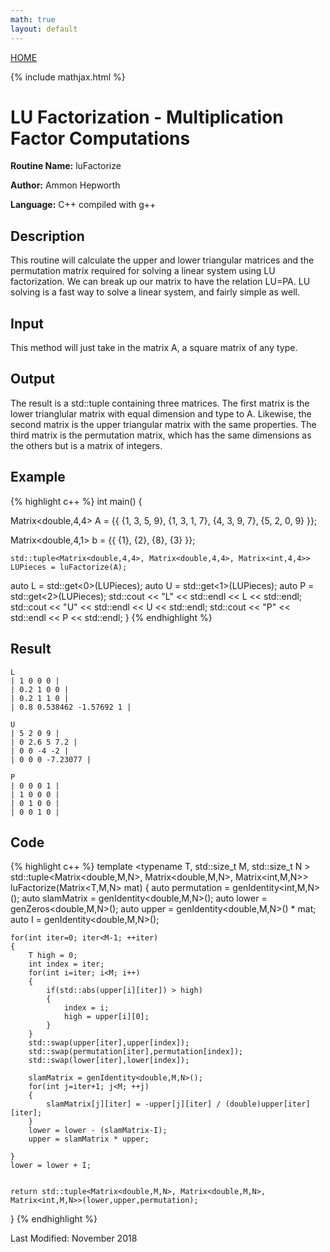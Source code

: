 ```yaml
---
math: true
layout: default
---
```

<a href="https://ammonhepworth.github.io/MATH4610/index">HOME</a>

{% include mathjax.html %}

# LU Factorization - Multiplication Factor Computations

**Routine Name:** luFactorize

**Author:** Ammon Hepworth

**Language:** C++ compiled with g++


## Description

This routine will calculate the upper and lower triangular matrices and the permutation matrix required for solving a linear system using LU factorization. We can break up our matrix to have the relation LU=PA. LU solving is a fast way to solve a linear system, and fairly simple as well.

## Input

This method will just take in the matrix A, a square matrix of any type.

## Output

The result is a std::tuple containing three matrices. The first matrix is the lower trianglular matrix with equal dimension and type to A. Likewise, the second matrix is the upper triangular matrix with the same properties. The third matrix is the permutation matrix, which has the same dimensions as the others but is a matrix of integers.

## Example

{% highlight c++ %}
int main()
{

  Matrix<double,4,4> A = {{ {1, 3, 5, 9},
                            {1, 3, 1, 7},
                            {4, 3, 9, 7},
                            {5, 2, 0, 9} }}; 

  Matrix<double,4,1> b = {{ {1},
                            {2},
                            {8},
                            {3} }}; 

	std::tuple<Matrix<double,4,4>, Matrix<double,4,4>, Matrix<int,4,4>> LUPieces = luFactorize(A);
  auto L = std::get<0>(LUPieces);
  auto U = std::get<1>(LUPieces);
  auto P = std::get<2>(LUPieces);
  std::cout << "L" << std::endl << L << std::endl;
  std::cout << "U" << std::endl << U << std::endl;
  std::cout << "P" << std::endl << P << std::endl;
}
{% endhighlight %}

## Result
```
L
| 1 0 0 0 |
| 0.2 1 0 0 |
| 0.2 1 1 0 |
| 0.8 0.538462 -1.57692 1 |

U
| 5 2 0 9 |
| 0 2.6 5 7.2 |
| 0 0 -4 -2 |
| 0 0 0 -7.23077 |

P
| 0 0 0 1 |
| 1 0 0 0 |
| 0 1 0 0 |
| 0 0 1 0 |
```

## Code

{% highlight c++ %}
template <typename T, std::size_t M, std::size_t N >
std::tuple<Matrix<double,M,N>, Matrix<double,M,N>, Matrix<int,M,N>> luFactorize(Matrix<T,M,N> mat)
{
	auto permutation = genIdentity<int,M,N>();
	auto slamMatrix = genIdentity<double,M,N>();
	auto lower = genZeros<double,M,N>();
	auto upper = genIdentity<double,M,N>() * mat;
	auto I = genIdentity<double,M,N>();

	for(int iter=0; iter<M-1; ++iter)
	{
		T high = 0;
		int index = iter;
		for(int i=iter; i<M; i++)
		{
			if(std::abs(upper[i][iter]) > high)
			{
				index = i;
				high = upper[i][0];
			}
		}
		std::swap(upper[iter],upper[index]);
		std::swap(permutation[iter],permutation[index]);
		std::swap(lower[iter],lower[index]);

		slamMatrix = genIdentity<double,M,N>();
		for(int j=iter+1; j<M; ++j)
		{
			slamMatrix[j][iter] = -upper[j][iter] / (double)upper[iter][iter];
		}
		lower = lower - (slamMatrix-I);
		upper = slamMatrix * upper;

	}
	lower = lower + I;


	return std::tuple<Matrix<double,M,N>, Matrix<double,M,N>, Matrix<int,M,N>>(lower,upper,permutation);
}
{% endhighlight %}

Last Modified: November 2018
